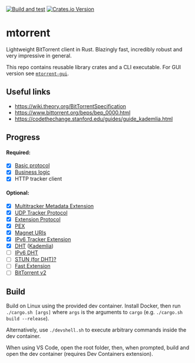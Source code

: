 [![Build and test](https://github.com/DanglingPointer/mtorrent/actions/workflows/ci.yml/badge.svg)](https://github.com/DanglingPointer/mtorrent/actions/workflows/ci.yml)
[![Crates.io Version](https://img.shields.io/crates/v/mtorrent)](https://crates.io/crates/mtorrent)

# mtorrent
Lightweight BitTorrent client in Rust. Blazingly fast, incredibly robust and very impressive in general.

This repo contains reusable library crates and a CLI executable. For GUI version see [`mtorrent-gui`](https://github.com/DanglingPointer/mtorrent-gui).

## Useful links
- https://wiki.theory.org/BitTorrentSpecification
- https://www.bittorrent.org/beps/bep_0000.html
- https://codethechange.stanford.edu/guides/guide_kademlia.html

## Progress
#### Required:
- [x] [Basic protocol](https://www.bittorrent.org/beps/bep_0003.html)
- [x] [Business logic](https://wiki.theory.org/BitTorrentSpecification#Algorithms)
- [x] HTTP tracker client
#### Optional:
- [x] [Multitracker Metadata Extension](https://www.bittorrent.org/beps/bep_0012.html)
- [x] [UDP Tracker Protocol](https://www.bittorrent.org/beps/bep_0015.html)
- [x] [Extension Protocol](https://www.bittorrent.org/beps/bep_0010.html)
- [x] [PEX](https://www.bittorrent.org/beps/bep_0011.html)
- [x] [Magnet URIs](http://www.bittorrent.org/beps/bep_0009.html)
- [x] [IPv6 Tracker Extension](https://www.bittorrent.org/beps/bep_0007.html)
- [x] [DHT](https://www.bittorrent.org/beps/bep_0005.html) ([Kademlia](https://www.scs.stanford.edu/~dm/home/papers/kpos.pdf))
- [ ] [IPv6 DHT](https://www.bittorrent.org/beps/bep_0032.html)
- [ ] [STUN (for DHT)?](https://datatracker.ietf.org/doc/html/rfc8489)
- [ ] [Fast Extension](https://www.bittorrent.org/beps/bep_0006.html)
- [ ] [BitTorrent v2](http://bittorrent.org/beps/bep_0052.html)

## Build

Build on Linux using the provided dev container. Install Docker, then run `./cargo.sh [args]` where `args` is the arguments to `cargo` (e.g. `./cargo.sh build --release`).

Alternatively, use `./devshell.sh` to execute arbitrary commands inside the dev container.

When using VS Code, open the root folder, then, when prompted, build and open the dev container (requires Dev Containers extension).
